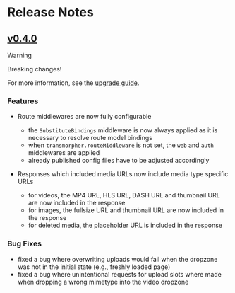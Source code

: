 # Release Notes

## [v0.4.0](https://github.com/cybex-gmbh/laravel-transmorpher-client/compare/v0.3.0...v0.4.0)

> [!WARNING]
> Breaking changes! 
> 
> For more information, see the [upgrade guide](UPGRADE-GUIDE.md#v030-to-v040).

### Features

- Route middlewares are now fully configurable
  - the `SubstituteBindings` middleware is now always applied as it is necessary to resolve route model bindings
  - when `transmorpher.routeMiddleware` is not set, the `web` and `auth` middlewares are applied
  - already published config files have to be adjusted accordingly

- Responses which included media URLs now include media type specific URLs
  - for videos, the MP4 URL, HLS URL, DASH URL and thumbnail URL are now included in the response
  - for images, the fullsize URL and thumbnail URL are now included in the response
  - for deleted media, the placeholder URL is included in the response

### Bug Fixes

- fixed a bug where overwriting uploads would fail when the dropzone was not in the initial state (e.g., freshly loaded page)
- fixed a bug where unintentional requests for upload slots where made when dropping a wrong mimetype into the video dropzone

